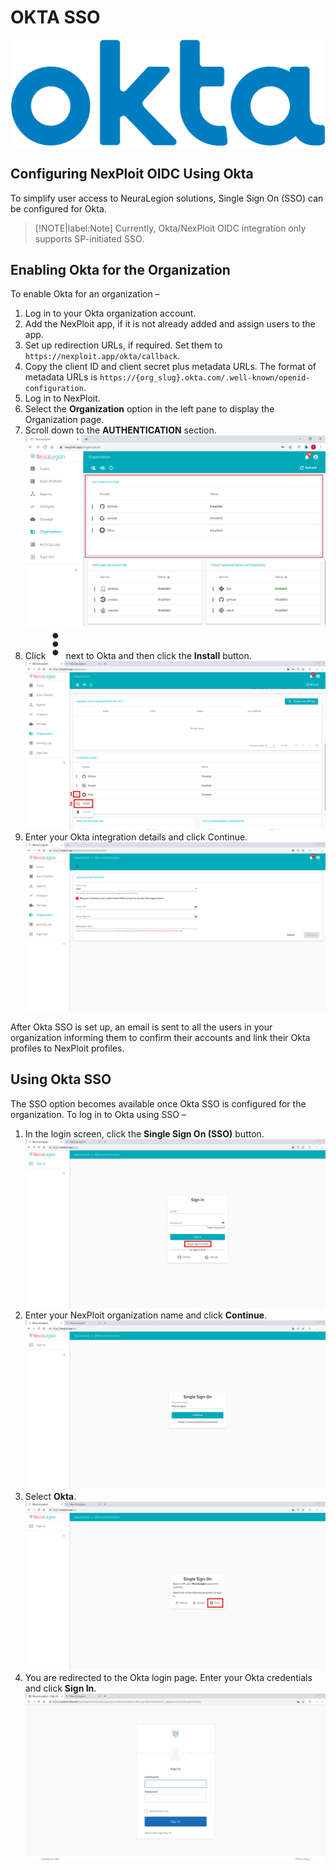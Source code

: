 # OKTA SSO

![okta](media/okta/okta-logo.png ':size=15%')

## Configuring NexPloit OIDC Using Okta
To simplify user access to NeuraLegion solutions, Single Sign On (SSO) can be configured for Okta.
>[!NOTE|label:Note]
Currently, Okta/NexPloit OIDC integration only supports SP-initiated SSO.

## Enabling Okta for the Organization
To enable Okta for an organization –
1. Log in to your Okta organization account.
2. Add the NexPloit app, if it is not already added and assign users to the app.
3. Set up redirection URLs, if required. Set them to `https://nexploit.app/okta/callback`.
4. Copy the client ID and client secret plus metadata URLs. The format of metadata URLs is `https://{org_slug}.okta.com/.well-known/openid-configuration`.
5. Log in to NexPloit.
6. Select the **Organization** option in the left pane to display the Organization page.
7. Scroll down to the **AUTHENTICATION** section.\
![authentication-panel](media/okta/authentication-panel.png ':size=45%')
8. Click ![dots](media/okta/dots-button.png ':size=1%') next to Okta and then click the **Install** button.\
![okta-install](media/okta/okta-install.png ':size=45%')
9. Enter your Okta integration details and click Continue.\
![okta-settings](media/okta/okta-settings.png ':size=45%')

After Okta SSO is set up, an email is sent to all the users in your organization informing them to confirm their accounts and link their Okta profiles to NexPloit profiles.

## Using Okta SSO
The SSO option becomes available once Okta SSO is configured for the organization.
To log in to Okta using SSO –
1. In the login screen, click the **Single Sign On (SSO)** button.\
![sso-button](media/okta/sso-button.png ':size=45%')
2. Enter your NexPloit organization name and click **Continue**.\
![sso-organization](media/okta/sso-organization.png ':size=45%')
3. Select **Okta**.\
![sso-okta](media/okta/sso-okta.png ':size=45%')
4. You are redirected to the Okta login page. Enter your Okta credentials and click **Sign In**.\
![okta-login](media/okta/okta-login.png ':size=45%')
